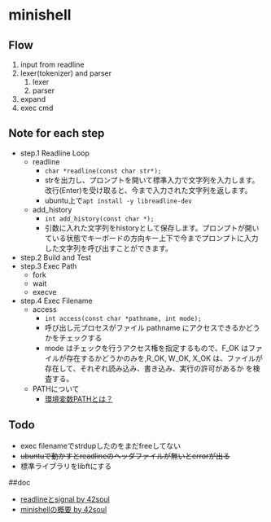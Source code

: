 # minishell
## Flow
1. input from readline
1. lexer(tokenizer) and parser
	1. lexer
	1. parser
1. expand
1. exec cmd

## Note for each step
- step.1 Readline Loop
	- readline
		- `char *readline(const char str*);`
		- strを出力し、プロンプトを開いて標準入力で文字列を入力します。改行(Enter)を受け取ると、今まで入力された文字列を返します。
		- ubuntu上で`apt install -y libreadline-dev`
	- add_history
		- `int add_history(const char *);`
		- 引数に入れた文字列をhistoryとして保存します。プロンプトが開いている状態でキーボードの方向キー上下で今までプロンプトに入力した文字列を呼び出すことができます。
- step.2 Build and Test
- step.3 Exec Path
	- fork
	- wait
	- execve
- step.4 Exec Filename
	- access
		- `int access(const char *pathname, int mode);`
		- 呼び出し元プロセスがファイル pathname にアクセスできるかどうかをチェックする
		- mode はチェックを行うアクセス権を指定するもので、F_OK はファイルが存在するかどうかのみを,R_OK, W_OK, X_OK は、ファイルが存在して、それぞれ読み込み、書き込み、実行の許可があるか を検査する。
	- PATHについて
		- [環境変数PATHとは？](https://otomosa.com/linux/envpath/)

## Todo
- exec filenameでstrdupしたのをまだfreeしてない
- ~~ubuntuで動かすとreadlineのヘッダファイルが無いとerrorが出る~~
- 標準ライブラリをlibftにする

##doc
- [readlineとsignal by 42soul](https://intrepidgeeks.com/tutorial/minishell-readline)
- [minishellの概要 by 42soul](https://techdebt.tistory.com/33?category=833728)